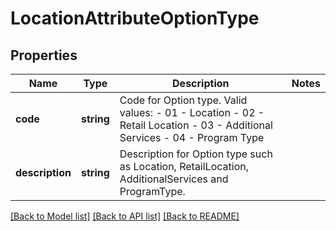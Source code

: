 # LocationAttributeOptionType

## Properties
Name | Type | Description | Notes
------------ | ------------- | ------------- | -------------
**code** | **string** | Code for Option type. Valid values: - 01 - Location - 02 - Retail Location - 03 - Additional Services - 04 - Program Type | 
**description** | **string** | Description for Option type such as Location, RetailLocation, AdditionalServices and ProgramType. | 

[[Back to Model list]](../../README.md#documentation-for-models) [[Back to API list]](../../README.md#documentation-for-api-endpoints) [[Back to README]](../../README.md)

